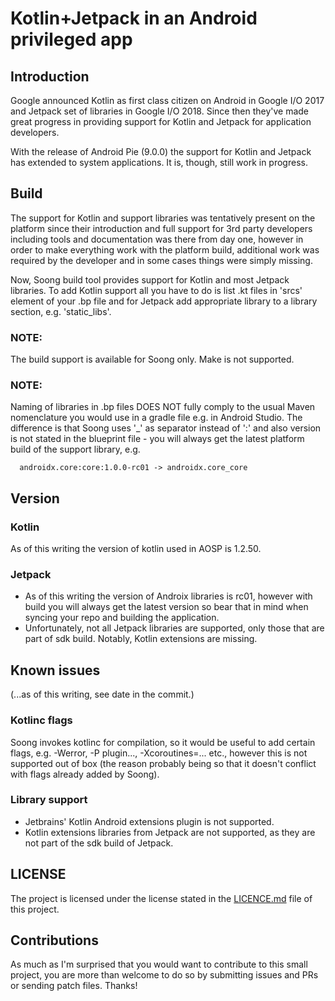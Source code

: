 # Kotlin+Jetpack in an Android privileged app

## Introduction
Google announced Kotlin as first class citizen on Android in Google I/O 2017 and Jetpack
set of libraries in Google I/O 2018. Since then they've made great progress in providing
support for Kotlin and Jetpack for application developers.

With the release of Android Pie (9.0.0) the support for Kotlin and Jetpack has extended
to system applications. It is, though, still work in progress.

## Build
The support for Kotlin and support libraries was tentatively present on the platform since
their introduction and full support for 3rd party developers including tools and
documentation was there from day one, however in order to make everything work with the
platform build, additional work was required by the developer and in some cases things were
simply missing.

Now, Soong build tool provides support for Kotlin and most Jetpack libraries. To add Kotlin
support all you have to do is list .kt files in 'srcs' element of your .bp file and for
Jetpack add appropriate library to a library section, e.g. 'static_libs'.

### NOTE:
The build support is available for Soong only. Make is not supported.

### NOTE:
Naming of libraries in .bp files DOES NOT fully comply to the usual Maven nomenclature you
would use in a gradle file e.g. in Android Studio. The difference is that Soong uses '_' as
separator instead of ':' and also version is not stated in the blueprint file - you will
always get the latest platform build of the support library, e.g.

```
  androidx.core:core:1.0.0-rc01 -> androidx.core_core
```

## Version

### Kotlin
As of this writing the version of kotlin used in AOSP is 1.2.50.

### Jetpack
* As of this writing the version of Androix libraries is rc01, however with build you will
always get the latest version so bear that in mind when syncing your repo and building the
application.
* Unfortunately, not all Jetpack libraries are supported, only those that are part of sdk
build. Notably, Kotlin extensions are missing.

## Known issues
(...as of this writing, see date in the commit.)

### Kotlinc flags
Soong invokes kotlinc for compilation, so it would be useful to add certain flags,
e.g. -Werror, -P plugin..., -Xcoroutines=... etc., however this is not supported out of box (the reason
probably being so that it doesn't conflict with flags already added by Soong).

### Library support
* Jetbrains' Kotlin Android extensions plugin is not supported.
* Kotlin extensions libraries from Jetpack are not supported, as they are not part of the
sdk build of Jetpack.

## LICENSE
The project is licensed under the license stated in the [LICENCE.md](LICENSE.md) file of
this project.

## Contributions
As much as I'm surprised that you would want to contribute to this small project, you are
more than welcome to do so by submitting issues and PRs or sending patch files. Thanks!

